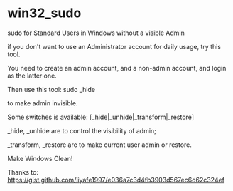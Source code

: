 # win32_sudo
sudo for Standard Users in Windows without a visible Admin


if you don't want to use an Administrator account for daily usage, try this tool.


You need to create an admin account, and a non-admin account, and login as the latter one.


Then use this tool: sudo _hide

to make admin invisible. 


Some switches is available: [_hide|_unhide|_transform|_restore]


_hide, _unhide are to control the visibility of admin;


_transform, _restore are to make current user admin or restore.


Make Windows Clean!



Thanks to: https://gist.github.com/liyafe1997/e036a7c3d4fb3903d567ec6d62c324ef
